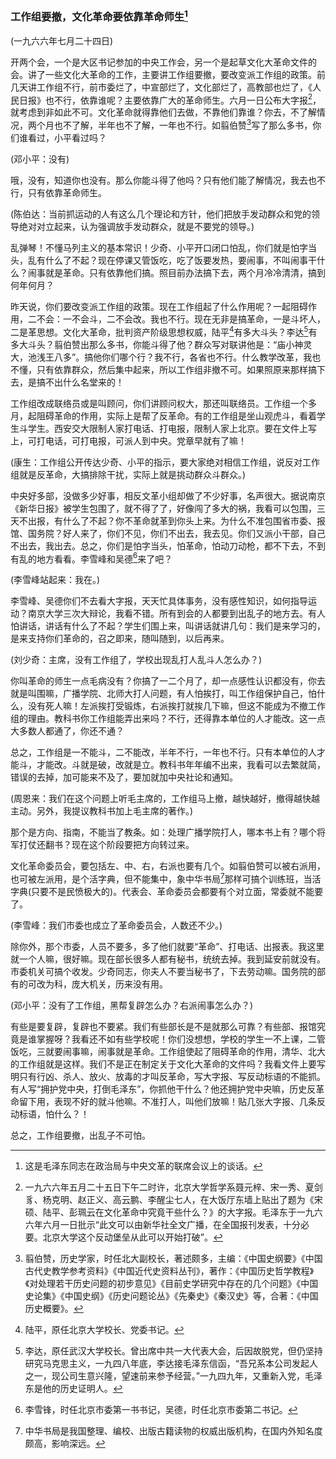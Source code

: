 ### 工作组要撤，文化革命要依靠革命师生[^07-12-0]

(一九六六年七月二十四日)

开两个会，一个是大区书记参加的中央工作会，另一个是起草文化大革命文件的会。讲了一些文化大革命的工作，主要讲工作组要撤，要改变派工作组的政策。前几天讲工作组不行，前市委烂了，中宣部烂了，文化部烂了，高教部也烂了，《人民日报》也不行，依靠谁呢？主要依靠广大的革命师生。六月一日公布大字报[^07-12-1]，就考虑到非如此不可。文化革命就得靠他们去做，不靠他们靠谁？你去，不了解情况，两个月也不了解，半年也不了解，一年也不行。如翦伯赞[^07-12-2]写了那么多书，你们谁看过，小平看过吗？

(邓小平：没有)

哦，没有，知道你也没有。那么你能斗得了他吗？只有他们能了解情况，我去也不行，只有依靠革命师生。

(陈伯达：当前抓运动的人有这么几个理论和方针，他们把放手发动群众和党的领导绝对对立起来，认为强调放手发动群众，就是不要党的领导。)

乱弹琴！不懂马列主义的基本常识！少奇、小平开口闭口怕乱，你们就是怕字当头，乱有什么了不起？现在停课又管饭吃，吃了饭要发热，要闹事，不叫闹事干什么？闹事就是革命。只有依靠他们搞。照目前办法搞下去，两个月冷冷清清，搞到何年何月？

昨天说，你们要改变派工作组的政策。现在工作组起了什么作用呢？一起阻碍作用，二不会：一不会斗，二不会改。我也不行。现在无非是搞革命，一是斗坏人，二是革思想。文化大革命，批判资产阶级思想权威，陆平[^07-12-3]有多大斗头？李达[^07-12-4]有多大斗头？翦伯赞出那么多书，你能斗得了他？群众写对联讲他是：“庙小神灵大，池浅王八多”。搞他你们哪个行？我不行，各省也不行。什么教学改革，我也不懂，只有依靠群众，然后集中起来，所以工作组非撤不可。如果照原来那样搞下去，是搞不出什么名堂来的！

工作组改成联络员或是叫顾问，你们讲顾问权大，那还叫联络员。工作组一个多月，起阻碍革命的作用，实际上是帮了反革命。有的工作组是坐山观虎斗，看着学生斗学生。西安交大限制人家打电话、打电报，限制人家上北京。要在文件上写上，可打电话，可打电报，可派人到中央。党章早就有了嘛！

(康生：工作组公开传达少奇、小平的指示，要大家绝对相信工作组，说反对工作组就是反革命，大搞排除干扰，实际上就是挑动群众斗群众。)

中央好多部，没做多少好事，相反文革小组却做了不少好事，名声很大。据说南京《新华日报》被学生包围了，就不得了了，好像闯了多大的祸，我看可以包围，三天不出报，有什么了不起？你不革命就革到你头上来。为什么不准包围省市委、报馆、国务院？好人来了，你们不见，你们不出去，我去见。你们又派小干部，自己不出去，我出去。总之，你们是怕字当头，怕革命，怕动刀动枪，都不下去，不到有乱的地方看看。李雪峰和吴德[^07-12-5]来了吧？

(李雪峰站起来：我在。)

李雪峰、吴德你们不去看大字报，天天忙具体事务，没有感性知识，如何指导运动？南京大学三次大辩论，我看不错。所有到会的人都要到出乱子的地方去。有人怕讲话，讲话有什么了不起？学生们围上来，叫讲话就讲几句：我们是来学习的，是来支持你们革命的，召之即来，随叫随到，以后再来。

(刘少奇：主席，没有工作组了，学校出现乱打人乱斗人怎么办？)

你叫革命的师生一点毛病没有？你搞了一二个月了，却一点感性认识都没有，你去就是叫围嘛，广播学院、北师大打人问题，有人怕挨打，叫工作组保护自己，怕什么，没有死人嘛！左派挨打受锻炼，右派挨打就挨几下嘛，但这不能成为不撤工作组的理由。教科书你工作组能弄出来吗？不行，还得靠本单位的人才能改。这一点大多数人都通了，你还不通？

总之，工作组是一不能斗，二不能改，半年不行，一年也不行。只有本单位的人才能斗，才能改。斗就是破，改就是立。教科书年年编不出来，我看可以去繁就简，错误的去掉，加可能来不及了，要加就加中央社论和通知。

(周恩来：我们在这个问题上听毛主席的，工作组马上撤，越快越好，撤得越快越主动。另外，我提议教科书加上毛主席的著作。)

那个是方向、指南，不能当了教条。如：处理广播学院打人，哪本书上有？哪个将军打仗还翻书？现在这个阶段要把方向转过来。

文化革命委员会，要包括左、中、右，右派也要有几个。如翦伯赞可以被右派用，也可被左派用，是个活字典，但不能集中，象中华书局[^07-12-6]那样可搞个训练班，当活字典(只要不是民愤极大的)。代表会、革命委员会都要有个对立面，常委就不能要了。

(李雪峰：我们市委也成立了革命委员会，人数还不少。)

除你外，那个市委，人员不要多，多了他们就要“革命”、打电话、出报表。我这里就一个人嘛，很好嘛。现在部长很多人都有秘书，统统去掉。我到延安前就没有。市委机关可搞个收发。少奇同志，你夫人不要当秘书了，下去劳动嘛。国务院的部有的可改为科，庞大机关，历来没有用。

(邓小平：没有了工作组，黑帮复辟怎么办？右派闹事怎么办？)

有些是要复辟，复辟也不要紧。我们有些部长是不是就那么可靠？有些部、报馆究竟是谁掌握呀？我看还不如有些学校呢！你们没想想，学校的学生一不上课，二管饭吃，三就要闹事嘛，闹事就是革命。工作组使起了阻碍革命的作用，清华、北大的工作组就是这样。我们不是正在制定关于文化大革命的文件吗？我看文件上要写明只有行凶、杀人、放火、放毒的才叫反革命，写大字报、写反动标语的不能抓。有人写“拥护党中央，打倒毛泽东”，你抓他干什么？他还拥护党中央嘛，历史反革命留下用，表现不好的就斗他嘛。不准打人，叫他们放嘛！贴几张大字报、几条反动标语，怕什么？！

总之，工作组要撤，出乱子不可怕。


[^07-12-0]: 这是毛泽东同志在政治局与中央文革的联席会议上的谈话。
[^07-12-1]: 一九六六年五月二十五日下午二时许，北京大学哲学系聂元梓、宋一秀、夏剑豸、杨克明、赵正义、高云鹏、李醒尘七人，在大饭厅东墙上贴出了题为《宋硕、陆平、彭珮云在文化革命中究竟干些什么？》的大字报。毛泽东于一九六六年六月一日批示“此文可以由新华社全文广播，在全国报刊发表，十分必要。北京大学这个反动堡垒从此可以开始打破”。
[^07-12-2]: 翦伯赞，历史学家，时任北大副校长，著述颇多，主编：《中国史纲要》《中国古代史教学参考资料》《中国近代史资料丛刊》，著作：《中国历史哲学教程》《对处理若干历史问题的初步意见》《目前史学研究中存在的几个问题》《中国史论集》《中国史纲》《历史问题论丛》《先秦史》《秦汉史》等，合著：《中国历史概要》。
[^07-12-3]: 陆平，原任北京大学校长、党委书记。
[^07-12-4]: 李达，原任武汉大学校长。曾出席中共一大代表大会，后因故脱党，但仍坚持研究马克思主义，一九四八年底，李达接毛泽东信函，“吾兄系本公司发起人之一，现公司生意兴隆，望速前来参予经营。”一九四九年，又重新入党，毛泽东是他的历史证明人。
[^07-12-5]: 李雪锋，时任北京市委第一书书记，吴德，时任北京市委第二书记。
[^07-12-6]: 中华书局是我国整理、编校、出版古籍读物的权威出版机构，在国内外知名度颇高，影响深远。
